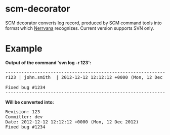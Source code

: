 scm-decorator
=============

SCM decorator converts log record, produced by SCM command tools into format
which <a target="_blank" href="http://www.nerrvana.com">Nerrvana</a> recognizes. 
Current version supports SVN only.

Example
=======

**Output of the command 'svn log -r 123':**

<pre>--------------------------------------------------------------------------
r123 | john.smith  | 2012-12-12 12:12:12 +0000 (Mon, 12 Dec 2012) | 1 line

Fixed bug #1234
--------------------------------------------------------------------------</pre>

**Will be converted into:**

<pre>Revision: 123
Committer: dev
Date: 2012-12-12 12:12:12 +0000 (Mon, 12 Dec 2012)
Fixed bug #1234</pre>
